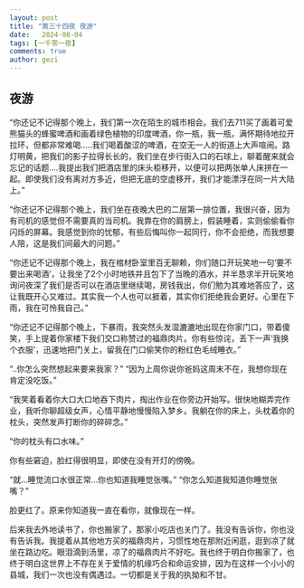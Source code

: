 ```yaml
---
layout: post
title: "第三十四夜 夜游"
date:   2024-08-04
tags: [一千零一夜]
comments: true
author: gezi
---
```


<!-- more -->

## 夜游

“你还记不记得那个晚上，我们第一次在陌生的城市相会。我们去711买了画着可爱熊猫头的蜂蜜啤酒和画着绿色植物的印度啤酒，你一瓶，我一瓶，满怀期待地拉开拉环，但都非常难喝…..我们喝着酸涩的啤酒，在空无一人的街道上大声喧闹。路灯明黄，把我们的影子拉得长长的，我们坐在步行街入口的石球上，聊着醒来就会忘记的话题….我提出我们把酒店里的床头柜移开，以便可以把两张单人床拼在一起。即使我们没有离对方多近，但把无底的空虚移开，我们才能漂浮在同一片大陆上。”

“你还记不记得那个晚上，我们坐在夜晚大巴的二层第一排位置，我很兴奋，因为有司机的感觉但不需要真的当司机。我靠在你的肩膀上，假装睡着，实则偷偷看你闪烁的屏幕。我感觉到你的忧郁，有些后悔叫你一起同行，你不会拒绝，而我想要人陪，这是我们间最大的问题。”

“你还记不记得那个晚上，我在棺材卧室里百无聊赖，你们随口开玩笑地一句‘要不要出来喝酒’，让我坐了2个小时地铁并且包下了当晚的酒水，并半恳求半开玩笑地询问夜深了我们是否可以在酒店里继续喝，房钱我出，你们勉为其难地答应了，这让我既开心又难过。其实我一个人也可以捱着，其实你们拒绝我会更好。心里在下雨，我在可怜我自己。”

“你还记不记得那个晚上，下暴雨，我突然头发湿漉漉地出现在你家门口，带着傻笑，手上提着你家楼下我们交口称赞过的福鼎肉片。你有些惊诧，丢下一声‘我换个衣服’，迅速地把门关上，留我在门口偷笑你的粉红色毛绒睡衣。”

“..你怎么突然想起来要来我家？”
“因为上周你说你爸妈这周末不在，我想你现在肯定没吃饭。”

“我笑着看着你大口大口地吞下肉片，掏出作业在你旁边开始写。很快地糊弄完作业，我听你聊超级女声，心情平静地慢慢陷入梦乡。我躺在你的床上，头枕着你的枕头，突然发声打断你的碎碎念。”

“你的枕头有口水味。”

你有些窘迫，脸红得很明显，即使在没有开灯的傍晚。

“就…睡觉流口水很正常…你也知道我睡觉张嘴。”
“你怎么知道我知道你睡觉张嘴？”

脸更红了。原来你知道我一直在看你，就像现在一样。

后来我去外地读书了，你也搬家了，那家小吃店也关门了。我没有告诉你，你也没有告诉我。我提着从其他地方买的福鼎肉片，习惯性地在那附近闲逛，逛到凉了就坐在路边吃。眼泪滴到汤里，凉了的福鼎肉片不好吃。我也终于明白你搬家了，也终于明白这世界上不存在关于爱情的机缘巧合和命运安排，因为在这样一个小小的县城，我们一次也没有偶遇过。一切都是关于我的执拗和不甘。
